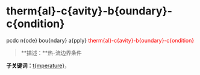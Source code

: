 # therm{al}-c{avity}-b{oundary}-c{ondition}
pcdc n{ode} bou{ndary} a{pply} <span style='color: red;'>therm{al}-c{avity}-b{oundary}-c{ondition}</span>
> **描述：**热-流边界条件

**子关键词：**[t{mperature}](n{ode}/bou{ndary}/a{pply}/therm{al}-c{avity}-b{oundary}-c{ondition}/t{mperature}/)，
